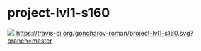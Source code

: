# project-lvl1-s160
<a href="https://codeclimate.com/github/goncharov-roman/project-lvl1-s160/maintainability"><img src="https://api.codeclimate.com/v1/badges/8320ec89c614fd66ac99/maintainability" /></a>
https://travis-ci.org/goncharov-roman/project-lvl1-s160.svg?branch=master
